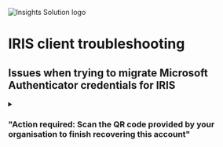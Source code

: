 ![Insights Solution logo](./images/insights-solution.png)

# IRIS client troubleshooting

## Issues when trying to migrate Microsoft Authenticator credentials for IRIS

<details>
    <summary><h3>"Action required: Scan the QR code provided by your organisation to finish recovering this account"</h3></summary>
If you encounter this error when attempting to migrate multi-factor authentication to a new device:

1. In an incognito tab visit "https://mysignins.microsoft.com/security-info"
2. Click "Sign-in options" at the bottom of the Microsoft sign-in page (image?)
![Sign-in-options](./images/troubleshooting/sign-in-options.png)
3. From the options, click "Sign in to an organisation"
4. Type "elexon.co.uk" and click "Next"
5. In the subsequent sign-in screen, enter the email you/the user signed up with, and click "Next". Continue the sign-in process as normal
6. Once you have signed in, navigate to "Security info" (in the settings menu?) and select "Add sign-in method"
![Sign-in-options](./images/troubleshooting/security-info.png)
7. In the "Add a method" tab that pops up, choose "Authenticator App" and then "Add"
![Sign-in-options](./images/troubleshooting/add-a-method.png)
8. Follow the wizard until you reach the QR code, and then scan that in the app
</details>